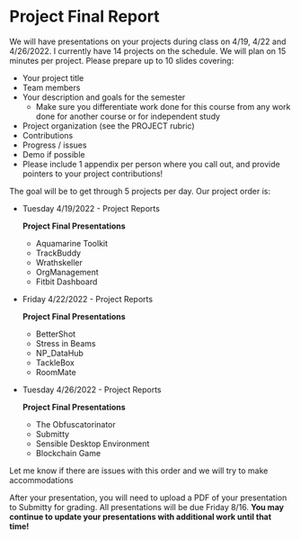# Project Final Report

We will have presentations on your projects during class on 4/19, 4/22 and 4/26/2022. I currently have 14 projects on the schedule. We will plan on 15 minutes per project. Please prepare up to 10 slides covering:

* Your project title
* Team members
* Your description and goals for the semester
    * Make sure you differentiate work done for this course from any work done for another course or for independent study
* Project organization (see the PROJECT rubric)
* Contributions 
* Progress / issues 
* Demo if possible
* Please include 1 appendix per person where you call out, and provide pointers to your project contributions!

The goal will be to get through 5 projects per day. Our project order is:

* Tuesday 4/19/2022 - Project Reports
 
	**Project Final Presentations**
  
  * Aquamarine Toolkit
  * TrackBuddy
  * Wrathskeller
  * OrgManagement
  * Fitbit Dashboard
 
* Friday 4/22/2022 - Project Reports

	**Project Final Presentations**

  * BetterShot 
  * Stress in Beams
  * NP_DataHub
  * TackleBox	
  * RoomMate 
 
* Tuesday 4/26/2022 - Project Reports

	**Project Final Presentations**

  * The Obfuscatorinator
  * Submitty
  * Sensible Desktop Environment
  * Blockchain Game


Let me know if there are issues with this order and we will try to make accommodations 

After your presentation, you will need to upload a PDF of your presentation to Submitty for grading. All presentations will be due Friday 8/16. **You may continue to update your presentations with additional work until that time!**

 
